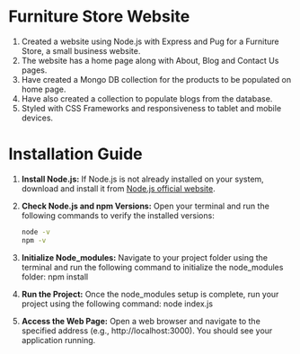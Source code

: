 # Furniture Store Website

1.	Created a website using Node.js with Express and Pug for a Furniture Store, a small business website.
2.	The website has a home page along with About, Blog and Contact Us pages.
3.	Have created a Mongo DB collection for the products to be populated on home page.
4.	Have also created a collection to populate blogs from the database.
5. Styled with CSS Frameworks and responsiveness to tablet and mobile devices. 

# Installation Guide

1. **Install Node.js:**
   If Node.js is not already installed on your system, download and install it from [Node.js official website](https://nodejs.org/).

2. **Check Node.js and npm Versions:**
   Open your terminal and run the following commands to verify the installed versions:
   ```bash
   node -v
   npm -v
3. **Initialize Node_modules:**
   Navigate to your project folder using the terminal and run the following command to initialize the node_modules folder:
   npm install
5. **Run the Project:**
   Once the node_modules setup is complete, run your project using the following command:
   node index.js
7. **Access the Web Page:**
   Open a web browser and navigate to the specified address (e.g., http://localhost:3000). You should see your application running.
